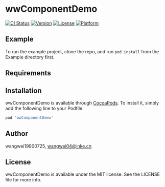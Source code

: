 # wwComponentDemo

[![CI Status](https://img.shields.io/travis/wangwei19900725/wwComponentDemo.svg?style=flat)](https://travis-ci.org/wangwei19900725/wwComponentDemo)
[![Version](https://img.shields.io/cocoapods/v/wwComponentDemo.svg?style=flat)](https://cocoapods.org/pods/wwComponentDemo)
[![License](https://img.shields.io/cocoapods/l/wwComponentDemo.svg?style=flat)](https://cocoapods.org/pods/wwComponentDemo)
[![Platform](https://img.shields.io/cocoapods/p/wwComponentDemo.svg?style=flat)](https://cocoapods.org/pods/wwComponentDemo)

## Example

To run the example project, clone the repo, and run `pod install` from the Example directory first.

## Requirements

## Installation

wwComponentDemo is available through [CocoaPods](https://cocoapods.org). To install
it, simply add the following line to your Podfile:

```ruby
pod 'wwComponentDemo'
```

## Author

wangwei19900725, wangwei04@inke.cn

## License

wwComponentDemo is available under the MIT license. See the LICENSE file for more info.
